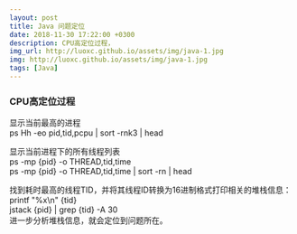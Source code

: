 ```yaml
---
layout: post
title: Java 问题定位
date: 2018-11-30 17:22:00 +0300
description: CPU高定位过程， 
img_url: http://luoxc.github.io/assets/img/java-1.jpg
img: http://luoxc.github.io/assets/img/java-1.jpg
tags: [Java]
---
```


### CPU高定位过程
显示当前最高的进程  
ps Hh -eo pid,tid,pcpu | sort -rnk3 | head  

显示当前进程下的所有线程列表  
ps -mp {pid} -o THREAD,tid,time  
ps -mp {pid} -o THREAD,tid,time | sort -rn  | head  

找到耗时最高的线程TID，并将其线程ID转换为16进制格式打印相关的堆栈信息：  
printf "%x\n" {tid}  
jstack {pid} | grep {tid} -A 30  
进一步分析堆栈信息，就会定位到问题所在。
